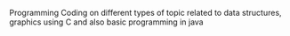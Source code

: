 Programming 
Coding on different types of topic related to data structures, graphics using C and also basic programming in java
